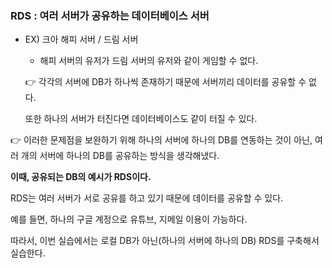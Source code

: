 ### RDS : 여러 서버가 공유하는 데이터베이스 서버

- EX) 크아 해피 서버 / 드림 서버
    - 해피 서버의 유저가 드림 서버의 유저와 같이 게임할 수 없다.
    
    👉 각각의 서버에 DB가 하나씩 존재하기 때문에 서버끼리 데이터를 공유할 수 없다.
    
    또한 하나의 서버가 터진다면 데이터베이스도 같이 터질 수 있다.
    

👉 이러한 문제점을 보완하기 위해 하나의 서버에 하나의 DB를 연동하는 것이 아닌, 여러 개의 서버에 하나의 DB를 공유하는 방식을 생각해냈다.

**이때, 공유되는 DB의 예시가 RDS이다.**

RDS는 여러 서버가 서로 공유를 하고 있기 때문에 데이터를 공유할 수 있다.

예를 들면, 하나의 구글 계정으로 유튜브, 지메일 이용이 가능하다.

따라서, 이번 실습에서는 로컬 DB가 아닌(하나의 서버에 하나의 DB) RDS를 구축해서 실습한다.
